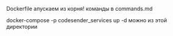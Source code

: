 





Dockerfile апускаем из корня!
команды в commands.md

docker-compose -p codesender_services up -d
можно из этой директории